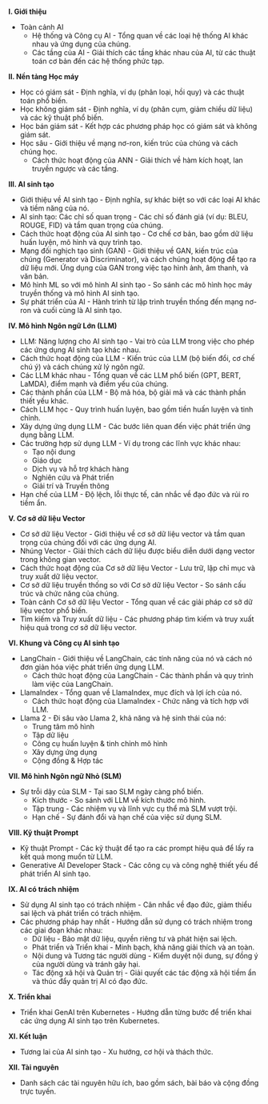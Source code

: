 
**I. Giới thiệu**

*   Toàn cảnh AI
    *   Hệ thống và Công cụ AI - Tổng quan về các loại hệ thống AI khác nhau và ứng dụng của chúng.
    *   Các tầng của AI - Giải thích các tầng khác nhau của AI, từ các thuật toán cơ bản đến các hệ thống phức tạp.

**II. Nền tảng Học máy**

*   Học có giám sát - Định nghĩa, ví dụ (phân loại, hồi quy) và các thuật toán phổ biến.
*   Học không giám sát - Định nghĩa, ví dụ (phân cụm, giảm chiều dữ liệu) và các kỹ thuật phổ biến.
*   Học bán giám sát - Kết hợp các phương pháp học có giám sát và không giám sát.
*   Học sâu - Giới thiệu về mạng nơ-ron, kiến trúc của chúng và cách chúng học.
    *   Cách thức hoạt động của ANN - Giải thích về hàm kích hoạt, lan truyền ngược và các tầng.

**III. AI sinh tạo**

*   Giới thiệu về AI sinh tạo - Định nghĩa, sự khác biệt so với các loại AI khác và tiềm năng của nó.
*   AI sinh tạo: Các chỉ số quan trọng - Các chỉ số đánh giá (ví dụ: BLEU, ROUGE, FID) và tầm quan trọng của chúng.
*   Cách thức hoạt động của AI sinh tạo - Cơ chế cơ bản, bao gồm dữ liệu huấn luyện, mô hình và quy trình tạo.
*   Mạng đối nghịch tạo sinh (GAN) -  Giới thiệu về GAN, kiến trúc của chúng (Generator và Discriminator), và cách chúng hoạt động để tạo ra dữ liệu mới. Ứng dụng của GAN trong việc tạo hình ảnh, âm thanh, và văn bản.
*   Mô hình ML so với mô hình AI sinh tạo - So sánh các mô hình học máy truyền thống và mô hình AI sinh tạo.
*   Sự phát triển của AI - Hành trình từ lập trình truyền thống đến mạng nơ-ron và cuối cùng là AI sinh tạo.

**IV. Mô hình Ngôn ngữ Lớn (LLM)**

*   LLM: Năng lượng cho AI sinh tạo - Vai trò của LLM trong việc cho phép các ứng dụng AI sinh tạo khác nhau.
*   Cách thức hoạt động của LLM - Kiến trúc của LLM (bộ biến đổi, cơ chế chú ý) và cách chúng xử lý ngôn ngữ.
*   Các LLM khác nhau - Tổng quan về các LLM phổ biến (GPT, BERT, LaMDA), điểm mạnh và điểm yếu của chúng.
*   Các thành phần của LLM - Bộ mã hóa, bộ giải mã và các thành phần thiết yếu khác.
*   Cách LLM học - Quy trình huấn luyện, bao gồm tiền huấn luyện và tinh chỉnh.
*   Xây dựng ứng dụng LLM - Các bước liên quan đến việc phát triển ứng dụng bằng LLM.
*   Các trường hợp sử dụng LLM - Ví dụ trong các lĩnh vực khác nhau:
    *   Tạo nội dung
    *   Giáo dục
    *   Dịch vụ và hỗ trợ khách hàng
    *   Nghiên cứu và Phát triển
    *   Giải trí và Truyền thông
*   Hạn chế của LLM - Độ lệch, lỗi thực tế, cân nhắc về đạo đức và rủi ro tiềm ẩn.

**V. Cơ sở dữ liệu Vector**

*   Cơ sở dữ liệu Vector - Giới thiệu về cơ sở dữ liệu vector và tầm quan trọng của chúng đối với các ứng dụng AI.
*   Nhúng Vector - Giải thích cách dữ liệu được biểu diễn dưới dạng vector trong không gian vector.
*   Cách thức hoạt động của Cơ sở dữ liệu Vector - Lưu trữ, lập chỉ mục và truy xuất dữ liệu vector.
*   Cơ sở dữ liệu truyền thống so với Cơ sở dữ liệu Vector - So sánh cấu trúc và chức năng của chúng.
*   Toàn cảnh Cơ sở dữ liệu Vector - Tổng quan về các giải pháp cơ sở dữ liệu vector phổ biến.
*   Tìm kiếm và Truy xuất dữ liệu - Các phương pháp tìm kiếm và truy xuất hiệu quả trong cơ sở dữ liệu vector.

**VI. Khung và Công cụ AI sinh tạo**

*   LangChain - Giới thiệu về LangChain, các tính năng của nó và cách nó đơn giản hóa việc phát triển ứng dụng LLM.
    *   Cách thức hoạt động của LangChain - Các thành phần và quy trình làm việc của LangChain.
*   LlamaIndex - Tổng quan về LlamaIndex, mục đích và lợi ích của nó.
    *   Cách thức hoạt động của LlamaIndex - Chức năng và tích hợp với LLM.
*   Llama 2 - Đi sâu vào Llama 2, khả năng và hệ sinh thái của nó:
    *   Trung tâm mô hình
    *   Tập dữ liệu
    *   Công cụ huấn luyện & tinh chỉnh mô hình
    *   Xây dựng ứng dụng
    *   Cộng đồng & Hợp tác

**VII. Mô hình Ngôn ngữ Nhỏ (SLM)**

*   Sự trỗi dậy của SLM - Tại sao SLM ngày càng phổ biến.
    *   Kích thước - So sánh với LLM về kích thước mô hình.
    *   Tập trung - Các nhiệm vụ và lĩnh vực cụ thể mà SLM vượt trội.
    *   Hạn chế - Sự đánh đổi và hạn chế của việc sử dụng SLM.

**VIII. Kỹ thuật Prompt**

*   Kỹ thuật Prompt - Các kỹ thuật để tạo ra các prompt hiệu quả để lấy ra kết quả mong muốn từ LLM.
*   Generative AI Developer Stack - Các công cụ và công nghệ thiết yếu để phát triển AI sinh tạo.

**IX. AI có trách nhiệm**

*   Sử dụng AI sinh tạo có trách nhiệm - Cân nhắc về đạo đức, giảm thiểu sai lệch và phát triển có trách nhiệm.
*   Các phương pháp hay nhất - Hướng dẫn sử dụng có trách nhiệm trong các giai đoạn khác nhau:
    *   Dữ liệu - Bảo mật dữ liệu, quyền riêng tư và phát hiện sai lệch.
    *   Phát triển và Triển khai - Minh bạch, khả năng giải thích và an toàn.
    *   Nội dung và Tương tác người dùng - Kiểm duyệt nội dung, sự đồng ý của người dùng và tránh gây hại.
    *   Tác động xã hội và Quản trị - Giải quyết các tác động xã hội tiềm ẩn và thúc đẩy quản trị AI có đạo đức.

**X. Triển khai**

*   Triển khai GenAI trên Kubernetes - Hướng dẫn từng bước để triển khai các ứng dụng AI sinh tạo trên Kubernetes.

**XI. Kết luận**

*   Tương lai của AI sinh tạo - Xu hướng, cơ hội và thách thức.

**XII. Tài nguyên**

*   Danh sách các tài nguyên hữu ích, bao gồm sách, bài báo và cộng đồng trực tuyến.


